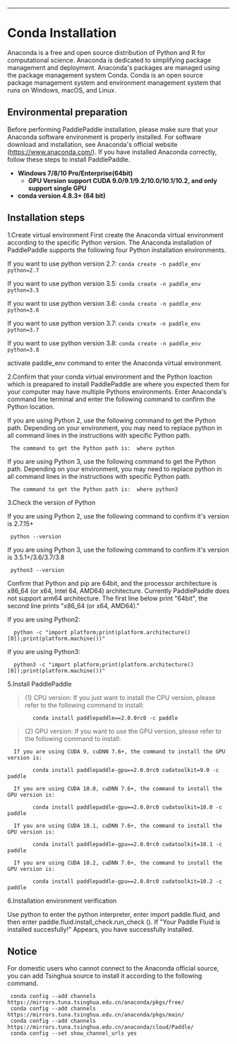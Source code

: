 ***

# **Conda Installation**

Anaconda is a free and open source distribution of Python and R for computational science. Anaconda is dedicated to simplifying package management and deployment. Anaconda's packages are managed using the package management system Conda. Conda is an open source package management system and environment management system that runs on Windows, macOS, and Linux.

## Environmental preparation

Before performing PaddlePaddle installation, please make sure that your Anaconda software environment is properly installed. For software download and installation, see Anaconda's official website (https://www.anaconda.com/). If you have installed Anaconda correctly, follow these steps to install PaddlePaddle.
* **Windows 7/8/10 Pro/Enterprise(64bit)**
    * **GPU Version support CUDA 9.0/9.1/9.2/10.0/10.1/10.2, and only support single GPU**
* **conda version 4.8.3+ (64 bit)**


## Installation steps

1.Create virtual environment
First create the Anaconda virtual environment according to the specific Python version. The Anaconda installation of PaddlePaddle supports the following four Python installation environments.

If you want to use python version 2.7: `conda create -n paddle_env python=2.7`

If you want to use python version 3.5: `conda create -n paddle_env python=3.5`

If you want to use python version 3.6: `conda create -n paddle_env python=3.6`

If you want to use python version 3.7: `conda create -n paddle_env python=3.7`

If you want to use python version 3.8: `conda create -n paddle_env python=3.8`

activate paddle_env command to enter the Anaconda virtual environment.

2.Confirm that your conda virtual environment and the Python loaction which is preapared to install PaddlePaddle are where you expected them for your computer may have multiple Pythons environments. Enter Anaconda's command line terminal and enter the following command to confirm the Python location.

If you are using Python 2, use the following command to get the Python path. Depending on your environment, you may need to replace python in all command lines in the instructions with specific Python path.

     The command to get the Python path is:  where python


If you are using Python 3, use the following command to get the Python path. Depending on your environment, you may need to replace python in all command lines in the instructions with specific Python path.

     The command to get the Python path is:  where python3

3.Check the version of Python

If you are using Python 2, use the following command to confirm it's version is  2.7.15+

     python --version

If you are using Python 3, use the following command to confirm it's version is  3.5.1+/3.6/3.7/3.8

     python3 --version

Confirm that Python and pip are 64bit, and the processor architecture is x86_64 (or x64, Intel 64, AMD64) architecture. Currently PaddlePaddle does not support arm64 architecture. The first line below print "64bit", the second line prints "x86_64 (or x64, AMD64)."

If you are using Python2:

      python -c "import platform;print(platform.architecture()[0]);print(platform.machine())"

If you are using Python3:

      python3 -c "import platform;print(platform.architecture()[0]);print(platform.machine())"

5.Install PaddlePaddle

 > (1) CPU version: If you just want to install the CPU version, please refer to the following command to install:

            conda install paddlepaddle==2.0.0rc0 -c paddle

 > (2) GPU version: If you want to use the GPU version, please refer to the following command to install:

      If you are using CUDA 9, cuDNN 7.6+, the command to install the GPU version is:

            conda install paddlepaddle-gpu==2.0.0rc0 cudatoolkit=9.0 -c paddle

      If you are using CUDA 10.0, cuDNN 7.6+, the command to install the GPU version is:

            conda install paddlepaddle-gpu==2.0.0rc0 cudatoolkit=10.0 -c paddle

      If you are using CUDA 10.1, cuDNN 7.6+, the command to install the GPU version is:

            conda install paddlepaddle-gpu==2.0.0rc0 cudatoolkit=10.1 -c paddle

      If you are using CUDA 10.2, cuDNN 7.6+, the command to install the GPU version is:

            conda install paddlepaddle-gpu==2.0.0rc0 cudatoolkit=10.2 -c paddle

6.Installation environment verification

Use python to enter the python interpreter, enter import paddle.fluid, and then enter paddle.fluid.install_check.run_check (). If "Your Paddle Fluid is installed succesfully!" Appears, you have successfully installed.

## Notice

For domestic users who cannot connect to the Anaconda official source, you can add Tsinghua source to install it according to the following command.


     conda config --add channels https://mirrors.tuna.tsinghua.edu.cn/anaconda/pkgs/free/
     conda config --add channels https://mirrors.tuna.tsinghua.edu.cn/anaconda/pkgs/main/
     conda config --add channels https://mirrors.tuna.tsinghua.edu.cn/anaconda/cloud/Paddle/
     conda config --set show_channel_urls yes
